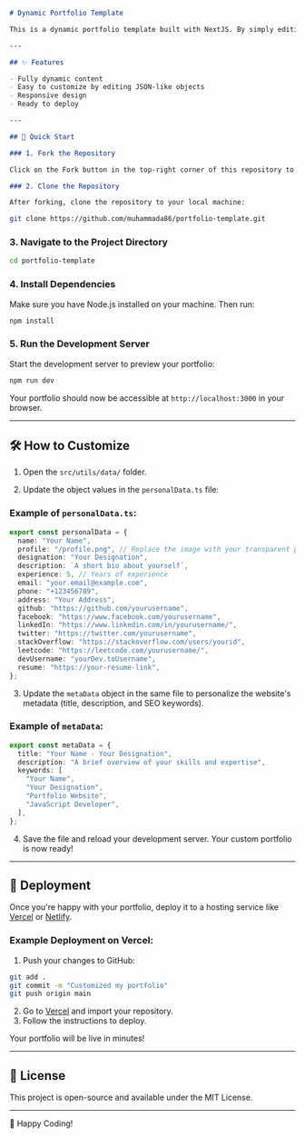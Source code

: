 ```markdown
# Dynamic Portfolio Template

This is a dynamic portfolio template built with NextJS. By simply editing the object values in the `src/utils/data/` folder, you can quickly create and customize a portfolio tailored to your needs without any complex configurations. Everything is dynamic and easy to update!

---

## ✨ Features

- Fully dynamic content
- Easy to customize by editing JSON-like objects
- Responsive design
- Ready to deploy

---

## 🚀 Quick Start

### 1. Fork the Repository

Click on the Fork button in the top-right corner of this repository to create your own copy.

### 2. Clone the Repository

After forking, clone the repository to your local machine:
```

```bash
git clone https://github.com/muhammada86/portfolio-template.git
```

### 3. Navigate to the Project Directory

```bash
cd portfolio-template
```

### 4. Install Dependencies

Make sure you have Node.js installed on your machine. Then run:

```bash
npm install
```

### 5. Run the Development Server

Start the development server to preview your portfolio:

```bash
npm run dev
```

Your portfolio should now be accessible at `http://localhost:3000` in your browser.

---

## 🛠️ How to Customize

1. Open the `src/utils/data/` folder.

2. Update the object values in the `personalData.ts` file:

### Example of `personalData.ts`:

```typescript
export const personalData = {
  name: "Your Name",
  profile: "/profile.png", // Replace the image with your transparent public/profile.png
  designation: "Your Designation",
  description: `A short bio about yourself`,
  experience: 5, // Years of experience
  email: "your.email@example.com",
  phone: "+123456789",
  address: "Your Address",
  github: "https://github.com/yourusername",
  facebook: "https://www.facebook.com/yourusername",
  linkedIn: "https://www.linkedin.com/in/yourusername/",
  twitter: "https://twitter.com/yourusername",
  stackOverflow: "https://stackoverflow.com/users/yourid",
  leetcode: "https://leetcode.com/yourusername/",
  devUsername: "yourDev.toUsername",
  resume: "https://your-resume-link",
};
```

3. Update the `metaData` object in the same file to personalize the website's metadata (title, description, and SEO keywords).

### Example of `metaData`:

```typescript
export const metaData = {
  title: "Your Name - Your Designation",
  description: "A brief overview of your skills and expertise",
  keywords: [
    "Your Name",
    "Your Designation",
    "Portfolio Website",
    "JavaScript Developer",
  ],
};
```

4. Save the file and reload your development server. Your custom portfolio is now ready!

---

## 🌟 Deployment

Once you're happy with your portfolio, deploy it to a hosting service like [Vercel](https://vercel.com/) or [Netlify](https://www.netlify.com/).

### Example Deployment on Vercel:

1. Push your changes to GitHub:

```bash
git add .
git commit -m "Customized my portfolio"
git push origin main
```

2. Go to [Vercel](https://vercel.com/) and import your repository.
3. Follow the instructions to deploy.

Your portfolio will be live in minutes!

---

## 📄 License

This project is open-source and available under the MIT License.

---

🎉 Happy Coding!

